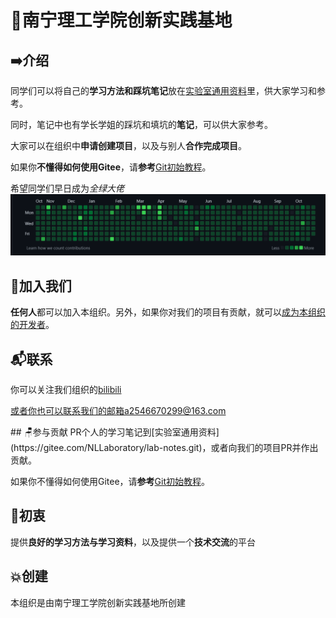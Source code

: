 # 🏫南宁理工学院创新实践基地

## ➡️介绍
同学们可以将自己的**学习方法和踩坑笔记**放在[实验室通用资料](https://gitee.com/NLLaboratory/lab-notes.git)里，供大家学习和参考。

同时，笔记中也有学长学姐的踩坑和填坑的**笔记**，可以供大家参考。

大家可以在组织中**申请创建项目**，以及与别人**合作完成项目**。

如果你**不懂得如何使用Gitee**，请**参考**[Git初始教程](https://gitee.com/NLLaboratory/organization-introduction/blob/master/Git基本教程/Git初始教程.md)。

希望同学们早日成为*全绿大佬*
![image-20221028171807505](./Git%E5%9F%BA%E6%9C%AC%E6%95%99%E7%A8%8B/git%E5%9F%BA%E6%9C%AC%E6%95%99%E7%A8%8B.assets/image-20221028171807505.png)

## 🚩加入我们


**任何人**都可以加入本组织。另外，如果你对我们的项目有贡献，就可以[成为本组织的开发者](#参与贡献)。

## 📬联系

你可以关注我们组织的[bilibili](https://space.bilibili.com/1762086433)

或者你也可以联系我们的邮箱a2546670299@163.com

<span id="参与贡献"/>
## 🪑参与贡献
PR个人的学习笔记到[实验室通用资料](https://gitee.com/NLLaboratory/lab-notes.git)，或者向我们的项目PR并作出贡献。

如果你不懂得如何使用Gitee，请**参考**[Git初始教程](https://gitee.com/NLLaboratory/organization-introduction/blob/master/Git基本教程/Git初始教程.md)。
<!--你可以选择一个本组织的仓库来Fork他，我们会根据你对项目贡献的程度和综合表示来判断你是否可以成为本Gitee组织的管理员并且赋予你管理员的权限，也请同学们努力为我们组织做出自己的一份贡献。-->

## 🧐初衷
提供**良好的学习方法与学习资料**，以及提供一个**技术交流**的平台

## 💥创建
本组织是由南宁理工学院创新实践基地所创建